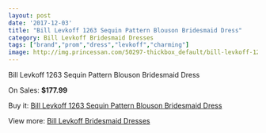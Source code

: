 ```yaml
---
layout: post
date: '2017-12-03'
title: "Bill Levkoff 1263 Sequin Pattern Blouson Bridesmaid Dress"
category: Bill Levkoff Bridesmaid Dresses
tags: ["brand","prom","dress","levkoff","charming"]
image: http://img.princessan.com/50297-thickbox_default/bill-levkoff-1263-sequin-pattern-blouson-bridesmaid-dress.jpg
---
```

Bill Levkoff 1263 Sequin Pattern Blouson Bridesmaid Dress

On Sales: **$177.99**
<a href="https://www.princessan.com/en/22730-bill-levkoff-1263-sequin-pattern-blouson-bridesmaid-dress.html"><amp-img layout="responsive" width="600" height="600" src="//img.princessan.com/50297-thickbox_default/bill-levkoff-1263-sequin-pattern-blouson-bridesmaid-dress.jpg" alt="Bill Levkoff 1263 Sequin Pattern Blouson Bridesmaid Dress 0" /></a>
<a href="https://www.princessan.com/en/22730-bill-levkoff-1263-sequin-pattern-blouson-bridesmaid-dress.html"><amp-img layout="responsive" width="600" height="600" src="//img.princessan.com/50298-thickbox_default/bill-levkoff-1263-sequin-pattern-blouson-bridesmaid-dress.jpg" alt="Bill Levkoff 1263 Sequin Pattern Blouson Bridesmaid Dress 1" /></a>

Buy it: [Bill Levkoff 1263 Sequin Pattern Blouson Bridesmaid Dress](https://www.princessan.com/en/22730-bill-levkoff-1263-sequin-pattern-blouson-bridesmaid-dress.html "Bill Levkoff 1263 Sequin Pattern Blouson Bridesmaid Dress")

View more: [Bill Levkoff Bridesmaid Dresses](https://www.princessan.com/en/110- "Bill Levkoff Bridesmaid Dresses")